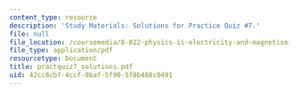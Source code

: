 ```yaml
---
content_type: resource
description: 'Study Materials: Solutions for Practice Quiz #7.'
file: null
file_location: /coursemedia/8-022-physics-ii-electricity-and-magnetism-fall-2002/42cc8cbf4ccf9baf5f905f8b488c0491_practquiz7_solutions.pdf
file_type: application/pdf
resourcetype: Document
title: practquiz7_solutions.pdf
uid: 42cc8cbf-4ccf-9baf-5f90-5f8b488c0491
---
```

